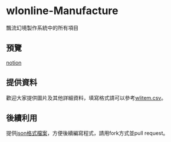 # wlonline-Manufacture
飄流幻境製作系統中的所有項目

## 預覽
[notion](https://jagged-anteater-3ab.notion.site/fba05789be424e7ea6441beb7142eee6?v=207baf3aeb5e4c8784af7e3d3bc356c8)

## 提供資料
歡迎大家提供圖片及其他詳細資料，填寫格式請可以參考[wlitem.csv](https://github.com/dan3612812/wlonline-Manufacture/blob/main/wlitem.csv)。

## 後續利用
提供[json格式檔案](https://raw.githubusercontent.com/dan3612812/wlonline-Manufacture/main/output/item.json)，方便後續編寫程式，請用fork方式並pull request。
